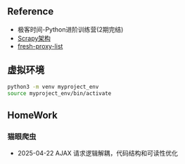 ## Reference 

+ 极客时间-Python进阶训练营(2期完结)
+ [Scrapy架构](https://scrapy-chs.readthedocs.io/zh-cn/0.24/topics/architecture.html)
+ [fresh-proxy-list](https://github.com/vakhov/fresh-proxy-list)

## 虚拟环境

```bash
python3 -m venv myproject_env 
source myproject_env/bin/activate
```

## HomeWork

### 猫眼爬虫

+ 2025-04-22 AJAX 请求逻辑解耦，代码结构和可读性优化